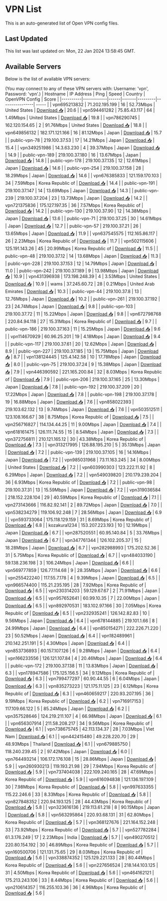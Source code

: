 # VPN List

This is an auto-generated list of Open VPN config files.

## Last Updated

This list was last updated on: Mon, 22 Jan 2024 13:58:45 GMT.

## Available Servers

Below is the list of available VPN servers:

(You may connect to any of these VPN servers with: Username: 'vpn', Password: 'vpn'.)
| Hostname | IP Address | Ping | Speed | Country | OpenVPN Config | Score |
|----------|------------|------|-------|---------|----------------| ----- |
| vpn695213832 | 71.202.195.199 | 16 | 52.73Mbps | United States | [Download 📥](./configs/server_0_US.ovpn) | 20.6 |
| vpn594461282 | 75.85.43.117 | 64 | 1.49Mbps | United States | [Download 📥](./configs/server_1_US.ovpn) | 19.8 |
| vpn786290745 | 162.120.154.65 | 2 | 91.76Mbps | United States | [Download 📥](./configs/server_2_US.ovpn) | 18.8 |
| vpn649856132 | 182.171.121.166 | 16 | 81.12Mbps | Japan | [Download 📥](./configs/server_3_JP.ovpn) | 15.7 |
| public-vpn-78 | 219.100.37.53 | 17 | 14.21Mbps | Japan | [Download 📥](./configs/server_4_JP.ovpn) | 15.4 |
| vpn349251986 | 14.3.63.230 | 4 | 39.37Mbps | Japan | [Download 📥](./configs/server_5_JP.ovpn) | 14.9 |
| public-vpn-189 | 219.100.37.180 | 16 | 13.67Mbps | Japan | [Download 📥](./configs/server_6_JP.ovpn) | 14.8 |
| public-vpn-178 | 219.100.37.135 | 12 | 12.61Mbps | Japan | [Download 📥](./configs/server_7_JP.ovpn) | 14.6 |
| public-vpn-254 | 219.100.37.158 | 28 | 18.29Mbps | Japan | [Download 📥](./configs/server_8_JP.ovpn) | 14.6 |
| vpn676385833 | 121.159.170.103 | 34 | 7.59Mbps | Korea Republic of | [Download 📥](./configs/server_9_KR.ovpn) | 14.4 |
| public-vpn-191 | 219.100.37.147 | 14 | 13.69Mbps | Japan | [Download 📥](./configs/server_10_JP.ovpn) | 14.3 |
| public-vpn-239 | 219.100.37.204 | 23 | 13.73Mbps | Japan | [Download 📥](./configs/server_11_JP.ovpn) | 14.2 |
| vpn721375836 | 175.127.197.35 | 36 | 7.57Mbps | Korea Republic of | [Download 📥](./configs/server_12_KR.ovpn) | 14.2 |
| public-vpn-130 | 219.100.37.90 | 12 | 14.38Mbps | Japan | [Download 📥](./configs/server_13_JP.ovpn) | 13.6 |
| public-vpn-71 | 219.100.37.25 | 30 | 14.61Mbps | Japan | [Download 📥](./configs/server_14_JP.ovpn) | 12.7 |
| public-vpn-57 | 219.100.37.21 | 26 | 13.65Mbps | Japan | [Download 📥](./configs/server_15_JP.ovpn) | 11.9 |
| vpn637545575 | 112.165.86.117 | 26 | 2.23Mbps | Korea Republic of | [Download 📥](./configs/server_16_KR.ovpn) | 11.7 |
| vpn502115606 | 125.191.143.26 | 45 | 20.99Mbps | Korea Republic of | [Download 📥](./configs/server_17_KR.ovpn) | 11.5 |
| public-vpn-48 | 219.100.37.12 | 14 | 13.68Mbps | Japan | [Download 📥](./configs/server_18_JP.ovpn) | 11.3 |
| public-vpn-228 | 219.100.37.153 | 12 | 14.79Mbps | Japan | [Download 📥](./configs/server_19_JP.ovpn) | 11.0 |
| public-vpn-242 | 219.100.37.189 | 9 | 13.98Mbps | Japan | [Download 📥](./configs/server_20_JP.ovpn) | 10.9 |
| vpn431396938 | 173.198.248.39 | 4 | 3.53Mbps | United States | [Download 📥](./configs/server_21_US.ovpn) | 10.9 |
| wams | 37.245.60.72 | 28 | 0.21Mbps | United Arab Emirates | [Download 📥](./configs/server_22_AE.ovpn) | 10.3 |
| public-vpn-44 | 219.100.37.8 | 13 | 12.76Mbps | Japan | [Download 📥](./configs/server_23_JP.ovpn) | 10.2 |
| public-vpn-261 | 219.100.37.192 | 23 | 24.74Mbps | Japan | [Download 📥](./configs/server_24_JP.ovpn) | 9.8 |
| public-vpn-103 | 219.100.37.72 | 11 | 15.22Mbps | Japan | [Download 📥](./configs/server_25_JP.ovpn) | 9.8 |
| vpn672798768 | 220.84.94.118 | 27 | 15.31Mbps | Korea Republic of | [Download 📥](./configs/server_26_KR.ovpn) | 9.7 |
| public-vpn-186 | 219.100.37.163 | 11 | 15.25Mbps | Japan | [Download 📥](./configs/server_27_JP.ovpn) | 9.6 |
| vpn114670929 | 60.96.25.201 | 19 | 4.18Mbps | Japan | [Download 📥](./configs/server_28_JP.ovpn) | 9.4 |
| public-vpn-117 | 219.100.37.61 | 20 | 12.62Mbps | Japan | [Download 📥](./configs/server_29_JP.ovpn) | 8.9 |
| public-vpn-227 | 219.100.37.185 | 13 | 15.75Mbps | Japan | [Download 📥](./configs/server_30_JP.ovpn) | 8.7 |
| vpn138124445 | 125.4.142.58 | 10 | 17.78Mbps | Japan | [Download 📥](./configs/server_31_JP.ovpn) | 8.0 |
| public-vpn-75 | 219.100.37.24 | 9 | 15.38Mbps | Japan | [Download 📥](./configs/server_32_JP.ovpn) | 7.9 |
| vpn446390592 | 221.165.200.84 | 32 | 8.03Mbps | Korea Republic of | [Download 📥](./configs/server_33_KR.ovpn) | 7.9 |
| public-vpn-206 | 219.100.37.165 | 25 | 13.30Mbps | Japan | [Download 📥](./configs/server_34_JP.ovpn) | 7.8 |
| public-vpn-192 | 219.100.37.209 | 20 | 17.22Mbps | Japan | [Download 📥](./configs/server_35_JP.ovpn) | 7.8 |
| public-vpn-198 | 219.100.37.178 | 19 | 16.88Mbps | Japan | [Download 📥](./configs/server_36_JP.ovpn) | 7.6 |
| vpn858022393 | 219.103.62.132 | 13 | 9.74Mbps | Japan | [Download 📥](./configs/server_37_JP.ovpn) | 7.6 |
| vpn503512511 | 123.108.166.67 | 38 | 8.75Mbps | Korea Republic of | [Download 📥](./configs/server_38_KR.ovpn) | 7.5 |
| vpn256716827 | 114.134.44.25 | 11 | 9.00Mbps | Japan | [Download 📥](./configs/server_39_JP.ovpn) | 7.4 |
| vpn618161475 | 126.111.74.55 | 15 | 8.54Mbps | Japan | [Download 📥](./configs/server_40_JP.ovpn) | 7.3 |
| vpn372756811 | 210.121.165.12 | 30 | 43.38Mbps | Korea Republic of | [Download 📥](./configs/server_41_KR.ovpn) | 7.3 |
| vpn313217995 | 126.88.195.210 | 5 | 35.13Mbps | Japan | [Download 📥](./configs/server_42_JP.ovpn) | 7.2 |
| public-vpn-139 | 219.100.37.105 | 16 | 14.16Mbps | Japan | [Download 📥](./configs/server_43_JP.ovpn) | 7.2 |
| vpn985031968 | 73.11.163.245 | 34 | 8.00Mbps | United States | [Download 📥](./configs/server_44_US.ovpn) | 7.2 |
| vpn603990303 | 123.222.11.92 | 8 | 6.29Mbps | Japan | [Download 📥](./configs/server_45_JP.ovpn) | 7.2 |
| vpn549039820 | 210.179.239.204 | 36 | 6.93Mbps | Korea Republic of | [Download 📥](./configs/server_46_KR.ovpn) | 7.2 |
| public-vpn-98 | 219.100.37.31 | 13 | 15.59Mbps | Japan | [Download 📥](./configs/server_47_JP.ovpn) | 7.2 |
| vpn319036584 | 218.152.228.104 | 29 | 40.59Mbps | Korea Republic of | [Download 📥](./configs/server_48_KR.ovpn) | 7.1 |
| vpn273143666 | 116.82.92.141 | 2 | 89.72Mbps | Japan | [Download 📥](./configs/server_49_JP.ovpn) | 7.0 |
| vpn538234279 | 119.106.92.248 | 7 | 28.56Mbps | Japan | [Download 📥](./configs/server_50_JP.ovpn) | 6.9 |
| vpn593733064 | 175.118.129.159 | 31 | 8.69Mbps | Korea Republic of | [Download 📥](./configs/server_51_KR.ovpn) | 6.8 |
| kozakura1234 | 153.207.223.193 | 10 | 12.19Mbps | Japan | [Download 📥](./configs/server_52_JP.ovpn) | 6.7 |
| vpn287520551 | 60.95.140.84 | 5 | 33.76Mbps | Japan | [Download 📥](./configs/server_53_JP.ovpn) | 6.7 |
| vpn347761344 | 126.102.205.37 | 15 | 18.28Mbps | Japan | [Download 📥](./configs/server_54_JP.ovpn) | 6.7 |
| vpn282988993 | 175.202.52.36 | 31 | 5.75Mbps | Korea Republic of | [Download 📥](./configs/server_55_KR.ovpn) | 6.7 |
| vpn484033190 | 59.138.236.198 | 3 | 106.24Mbps | Japan | [Download 📥](./configs/server_56_JP.ovpn) | 6.6 |
| vpn569777859 | 126.77.114.68 | 9 | 28.35Mbps | Japan | [Download 📥](./configs/server_57_JP.ovpn) | 6.6 |
| vpn255422240 | 117.55.7.178 | 4 | 9.39Mbps | Japan | [Download 📥](./configs/server_58_JP.ovpn) | 6.5 |
| vpn966574400 | 115.21.235.195 | 28 | 7.92Mbps | Korea Republic of | [Download 📥](./configs/server_59_KR.ovpn) | 6.5 |
| vpn230314203 | 59.129.67.67 | 2 | 71.91Mbps | Japan | [Download 📥](./configs/server_60_JP.ovpn) | 6.5 |
| vpn957652641 | 60.99.10.35 | 7 | 22.00Mbps | Japan | [Download 📥](./configs/server_61_JP.ovpn) | 6.5 |
| vpn892970531 | 183.102.97.166 | 30 | 7.05Mbps | Korea Republic of | [Download 📥](./configs/server_62_KR.ovpn) | 6.5 |
| vpn232935241 | 126.142.82.83 | 10 | 9.56Mbps | Japan | [Download 📥](./configs/server_63_JP.ovpn) | 6.4 |
| vpn678144885 | 219.101.1.66 | 8 | 24.99Mbps | Japan | [Download 📥](./configs/server_64_JP.ovpn) | 6.4 |
| vpn850154271 | 222.226.71.220 | 23 | 50.52Mbps | Japan | [Download 📥](./configs/server_65_JP.ovpn) | 6.4 |
| vpn182489961 | 210.142.251.191 | 5 | 4.30Mbps | Japan | [Download 📥](./configs/server_66_JP.ovpn) | 6.4 |
| vpn853736893 | 60.157.107.126 | 6 | 9.28Mbps | Japan | [Download 📥](./configs/server_67_JP.ovpn) | 6.4 |
| vpn166233556 | 126.121.107.84 | 4 | 20.46Mbps | Japan | [Download 📥](./configs/server_68_JP.ovpn) | 6.4 |
| public-vpn-172 | 219.100.37.138 | 11 | 13.83Mbps | Japan | [Download 📥](./configs/server_69_JP.ovpn) | 6.3 |
| vpn178947586 | 175.125.156.5 | 34 | 9.12Mbps | Korea Republic of | [Download 📥](./configs/server_70_KR.ovpn) | 6.3 |
| vpn799477297 | 60.90.44.55 | 6 | 6.04Mbps | Japan | [Download 📥](./configs/server_71_JP.ovpn) | 6.3 |
| vpn835273223 | 121.175.11.125 | 23 | 6.12Mbps | Korea Republic of | [Download 📥](./configs/server_72_KR.ovpn) | 6.3 |
| vpn460659217 | 220.93.207.195 | 36 | 9.19Mbps | Korea Republic of | [Download 📥](./configs/server_73_KR.ovpn) | 6.2 |
| vpn716917153 | 117.109.66.122 | 5 | 85.24Mbps | Japan | [Download 📥](./configs/server_74_JP.ovpn) | 6.2 |
| vpn357528646 | 124.219.211.107 | 4 | 66.98Mbps | Japan | [Download 📥](./configs/server_75_JP.ovpn) | 6.1 |
| vpn656307914 | 211.58.208.217 | 34 | 9.56Mbps | Korea Republic of | [Download 📥](./configs/server_76_KR.ovpn) | 6.1 |
| vpn738675745 | 42.113.134.37 | 28 | 7.03Mbps | Viet Nam | [Download 📥](./configs/server_77_VN.ovpn) | 6.1 |
| vpn442415480 | 49.228.220.70 | 29 | 48.93Mbps | Thailand | [Download 📥](./configs/server_78_TH.ovpn) | 6.1 |
| vpn679885750 | 118.240.239.45 | 2 | 97.42Mbps | Japan | [Download 📥](./configs/server_79_JP.ovpn) | 6.0 |
| vpn764493214 | 106.172.176.108 | 15 | 28.86Mbps | Japan | [Download 📥](./configs/server_80_JP.ovpn) | 5.9 |
| vpn260930213 | 119.193.21.98 | 29 | 7.94Mbps | Korea Republic of | [Download 📥](./configs/server_81_KR.ovpn) | 5.9 |
| vpn737404038 | 222.109.240.165 | 28 | 47.69Mbps | Korea Republic of | [Download 📥](./configs/server_82_KR.ovpn) | 5.9 |
| vpn616094838 | 121.136.197.109 | 30 | 7.98Mbps | Korea Republic of | [Download 📥](./configs/server_83_KR.ovpn) | 5.8 |
| vpn997633355 | 115.22.246.6 | 33 | 8.33Mbps | Korea Republic of | [Download 📥](./configs/server_84_KR.ovpn) | 5.8 |
| vpn827848352 | 220.94.193.125 | 28 | 44.43Mbps | Korea Republic of | [Download 📥](./configs/server_85_KR.ovpn) | 5.8 |
| vpn323616136 | 219.113.61.218 | 8 | 90.15Mbps | Japan | [Download 📥](./configs/server_86_JP.ovpn) | 5.8 |
| vpn563295864 | 220.93.68.131 | 31 | 62.80Mbps | Korea Republic of | [Download 📥](./configs/server_87_KR.ovpn) | 5.7 |
| vpn368127676 | 221.164.152.248 | 33 | 73.92Mbps | Korea Republic of | [Download 📥](./configs/server_88_KR.ovpn) | 5.7 |
| vpn527782284 | 61.3.176.249 | 17 | 2.23Mbps | India | [Download 📥](./configs/server_89_IN.ovpn) | 5.7 |
| vpn490270512 | 220.80.154.192 | 30 | 46.89Mbps | Korea Republic of | [Download 📥](./configs/server_90_KR.ovpn) | 5.7 |
| vpn160500706 | 121.131.75.65 | 29 | 8.03Mbps | Korea Republic of | [Download 📥](./configs/server_91_KR.ovpn) | 5.6 |
| vpn338874352 | 125.129.221.133 | 28 | 80.44Mbps | Korea Republic of | [Download 📥](./configs/server_92_KR.ovpn) | 5.6 |
| vpn227656524 | 218.144.103.125 | 31 | 4.50Mbps | Korea Republic of | [Download 📥](./configs/server_93_KR.ovpn) | 5.6 |
| vpn464162121 | 175.213.243.106 | 33 | 8.44Mbps | Korea Republic of | [Download 📥](./configs/server_94_KR.ovpn) | 5.6 |
| vpn210614357 | 116.255.103.36 | 36 | 4.96Mbps | Korea Republic of | [Download 📥](./configs/server_95_KR.ovpn) | 5.6 |
